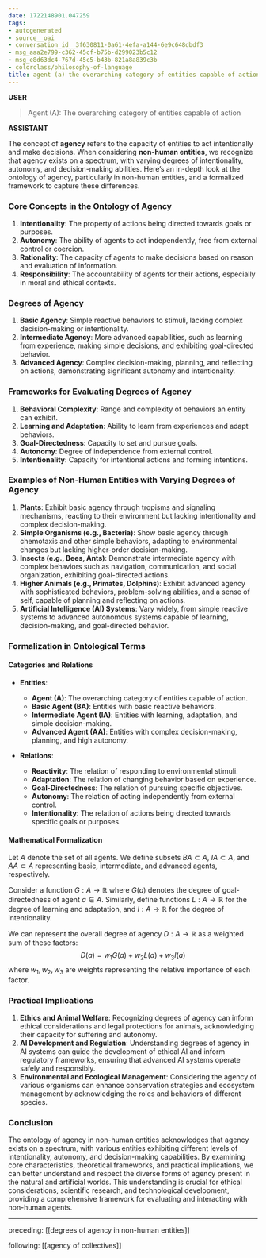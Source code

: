 ```yaml
---
date: 1722148901.047259
tags:
- autogenerated
- source__oai
- conversation_id__3f630811-0a61-4efa-a144-6e9c648dbdf3
- msg_aaa2e799-c362-45cf-b75b-d299023b5c12
- msg_e8d63dc4-767d-45c5-b43b-821a8a839c3b
- colorclass/philosophy-of-language
title: agent (a) the overarching category of entities capable of action
---
```


**USER**

> Agent (A): The overarching category of entities capable of action


**ASSISTANT**

The concept of **agency** refers to the capacity of entities to act intentionally and make decisions. When considering **non-human entities**, we recognize that agency exists on a spectrum, with varying degrees of intentionality, autonomy, and decision-making abilities. Here’s an in-depth look at the ontology of agency, particularly in non-human entities, and a formalized framework to capture these differences.

### Core Concepts in the Ontology of Agency

1. **Intentionality**: The property of actions being directed towards goals or purposes.
2. **Autonomy**: The ability of agents to act independently, free from external control or coercion.
3. **Rationality**: The capacity of agents to make decisions based on reason and evaluation of information.
4. **Responsibility**: The accountability of agents for their actions, especially in moral and ethical contexts.

### Degrees of Agency

1. **Basic Agency**: Simple reactive behaviors to stimuli, lacking complex decision-making or intentionality.
2. **Intermediate Agency**: More advanced capabilities, such as learning from experience, making simple decisions, and exhibiting goal-directed behavior.
3. **Advanced Agency**: Complex decision-making, planning, and reflecting on actions, demonstrating significant autonomy and intentionality.

### Frameworks for Evaluating Degrees of Agency

1. **Behavioral Complexity**: Range and complexity of behaviors an entity can exhibit.
2. **Learning and Adaptation**: Ability to learn from experiences and adapt behaviors.
3. **Goal-Directedness**: Capacity to set and pursue goals.
4. **Autonomy**: Degree of independence from external control.
5. **Intentionality**: Capacity for intentional actions and forming intentions.

### Examples of Non-Human Entities with Varying Degrees of Agency

1. **Plants**: Exhibit basic agency through tropisms and signaling mechanisms, reacting to their environment but lacking intentionality and complex decision-making.
2. **Simple Organisms (e.g., Bacteria)**: Show basic agency through chemotaxis and other simple behaviors, adapting to environmental changes but lacking higher-order decision-making.
3. **Insects (e.g., Bees, Ants)**: Demonstrate intermediate agency with complex behaviors such as navigation, communication, and social organization, exhibiting goal-directed actions.
4. **Higher Animals (e.g., Primates, Dolphins)**: Exhibit advanced agency with sophisticated behaviors, problem-solving abilities, and a sense of self, capable of planning and reflecting on actions.
5. **Artificial Intelligence (AI) Systems**: Vary widely, from simple reactive systems to advanced autonomous systems capable of learning, decision-making, and goal-directed behavior.

### Formalization in Ontological Terms

#### Categories and Relations

- **Entities**:
  - **Agent (A)**: The overarching category of entities capable of action.
  - **Basic Agent (BA)**: Entities with basic reactive behaviors.
  - **Intermediate Agent (IA)**: Entities with learning, adaptation, and simple decision-making.
  - **Advanced Agent (AA)**: Entities with complex decision-making, planning, and high autonomy.

- **Relations**:
  - **Reactivity**: The relation of responding to environmental stimuli.
  - **Adaptation**: The relation of changing behavior based on experience.
  - **Goal-Directedness**: The relation of pursuing specific objectives.
  - **Autonomy**: The relation of acting independently from external control.
  - **Intentionality**: The relation of actions being directed towards specific goals or purposes.

#### Mathematical Formalization

Let $A$ denote the set of all agents. We define subsets $BA \subset A$, $IA \subset A$, and $AA \subset A$ representing basic, intermediate, and advanced agents, respectively.

Consider a function $G: A \rightarrow \mathbb{R}$ where $G(a)$ denotes the degree of goal-directedness of agent $a \in A$. Similarly, define functions $L: A \rightarrow \mathbb{R}$ for the degree of learning and adaptation, and $I: A \rightarrow \mathbb{R}$ for the degree of intentionality.

We can represent the overall degree of agency $D: A \rightarrow \mathbb{R}$ as a weighted sum of these factors:
$$ D(a) = w_1 G(a) + w_2 L(a) + w_3 I(a) $$
where $w_1, w_2, w_3$ are weights representing the relative importance of each factor.

### Practical Implications

1. **Ethics and Animal Welfare**: Recognizing degrees of agency can inform ethical considerations and legal protections for animals, acknowledging their capacity for suffering and autonomy.
2. **AI Development and Regulation**: Understanding degrees of agency in AI systems can guide the development of ethical AI and inform regulatory frameworks, ensuring that advanced AI systems operate safely and responsibly.
3. **Environmental and Ecological Management**: Considering the agency of various organisms can enhance conservation strategies and ecosystem management by acknowledging the roles and behaviors of different species.

### Conclusion

The ontology of agency in non-human entities acknowledges that agency exists on a spectrum, with various entities exhibiting different levels of intentionality, autonomy, and decision-making capabilities. By examining core characteristics, theoretical frameworks, and practical implications, we can better understand and respect the diverse forms of agency present in the natural and artificial worlds. This understanding is crucial for ethical considerations, scientific research, and technological development, providing a comprehensive framework for evaluating and interacting with non-human agents.


---

preceding: [[degrees of agency in non-human entities]]  


following: [[agency of collectives]]